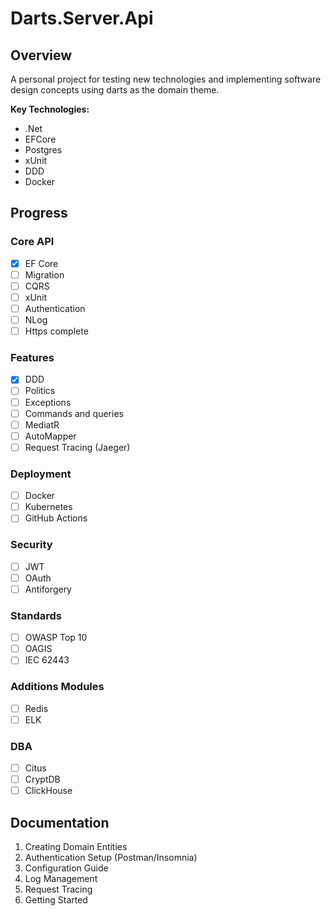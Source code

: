 # Darts.Server.Api

## Overview
A personal project for testing new technologies and implementing software design concepts using darts as the domain theme.

**Key Technologies:**
- .Net
- EFCore
- Postgres
- xUnit
- DDD
- Docker

## Progress
### Core API
- [x] EF Core  
- [ ] Migration
- [ ] CQRS  
- [ ] xUnit  
- [ ] Authentication
- [ ] NLog
- [ ] Https complete

### Features
- [x] DDD  
- [ ] Politics
- [ ] Exceptions
- [ ] Commands and queries
- [ ] MediatR  
- [ ] AutoMapper  
- [ ] Request Tracing (Jaeger)  

### Deployment
- [ ] Docker  
- [ ] Kubernetes  
- [ ] GitHub Actions  

### Security
- [ ] JWT  
- [ ] OAuth  
- [ ] Antiforgery  

### Standards
- [ ] OWASP Top 10  
- [ ] OAGIS
- [ ] IEC 62443  

### Additions Modules
- [ ] Redis
- [ ] ELK

### DBA
- [ ] Citus
- [ ] CryptDB
- [ ] ClickHouse

## Documentation
1. Creating Domain Entities  
2. Authentication Setup (Postman/Insomnia)  
3. Configuration Guide  
4. Log Management  
5. Request Tracing  
6. Getting Started  